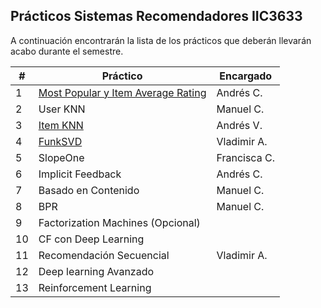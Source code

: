 ## Prácticos Sistemas Recomendadores IIC3633

A continuación encontrarán la lista de los prácticos que deberán llevarán acabo durante el semestre.

| #  | Práctico                           | Encargado    |
|----|------------------------------------|--------------|
| 1  | [Most Popular y Item Average Rating](https://github.com/PUC-RecSys-Class/RecSysPUC-2020/blob/master/practicos/pyRecLab_MostPopular.ipynb) | Andrés C.    |
| 2  | User KNN                           | Manuel C.    |
| 3  | [Item KNN](https://github.com/PUC-RecSys-Class/RecSysPUC-2020/blob/master/practicos/pyRecLab_iKNN.ipynb)                           | Andrés V.    |
| 4  | [FunkSVD](https://github.com/PUC-RecSys-Class/RecSysPUC-2020/blob/master/practicos/pyRecLab_FunkSVD.ipynb)                            | Vladimir A.  |
| 5  | SlopeOne                           | Francisca C. |
| 6  | Implicit Feedback                  | Andrés C.    |
| 7  | Basado en Contenido                | Manuel C.    |
| 8  | BPR                                | Manuel C.    |
| 9  | Factorization Machines (Opcional)  |              |
| 10 | CF con Deep Learning               |              |
| 11 | Recomendación Secuencial           | Vladimir A.  |
| 12 | Deep learning Avanzado             |              |
| 13 | Reinforcement Learning             |              |